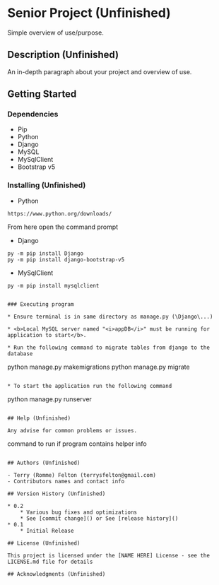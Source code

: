 # Senior Project (Unfinished)

Simple overview of use/purpose.

## Description (Unfinished)

An in-depth paragraph about your project and overview of use.

## Getting Started

### Dependencies

- Pip
- Python
- Django
- MySQL
- MySqlClient
- Bootstrap v5

### Installing (Unfinished)

* Python

```
https://www.python.org/downloads/
```

From here open the command prompt

* Django

```
py -m pip install Django
py -m pip install django-bootstrap-v5
```

* MySqlClient

```
py -m pip install mysqlclient
```

```

### Executing program

* Ensure terminal is in same directory as manage.py (\Django\...)

* <b>Local MySQL server named "<i>appDB</i>" must be running for application to start</b>.

* Run the following command to migrate tables from django to the database

```
python manage.py makemigrations
python manage.py migrate
```

* To start the application run the following command

```
python manage.py runserver
```

## Help (Unfinished)

Any advise for common problems or issues.

```
command to run if program contains helper info
```

## Authors (Unfinished)

- Terry (Romme) Felton (terrysfelton@gmail.com)
- Contributors names and contact info

## Version History (Unfinished)

* 0.2
    * Various bug fixes and optimizations
    * See [commit change]() or See [release history]()
* 0.1
    * Initial Release

## License (Unfinished)

This project is licensed under the [NAME HERE] License - see the LICENSE.md file for details

## Acknowledgments (Unfinished)
